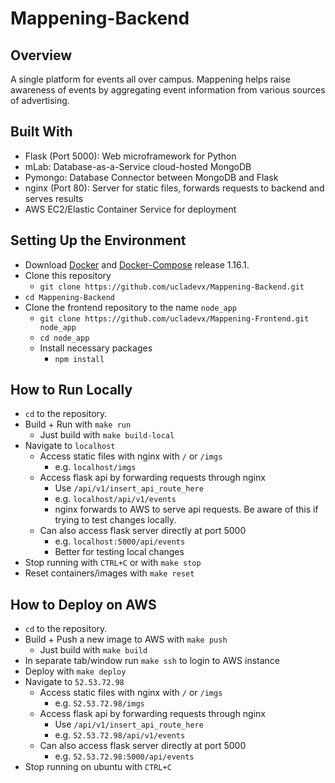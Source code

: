 # Mappening-Backend

## Overview
A single platform for events all over campus. Mappening helps raise awareness of events by aggregating event information from various sources of advertising.

## Built With
* Flask (Port 5000): Web microframework for Python
* mLab: Database-as-a-Service cloud-hosted MongoDB
* Pymongo: Database Connector between MongoDB and Flask
* nginx (Port 80): Server for static files, forwards requests to backend and serves results
* AWS EC2/Elastic Container Service for deployment

## Setting Up the Environment
* Download [Docker](https://www.docker.com) and [Docker-Compose](https://github.com/docker/compose/releases) release 1.16.1.  
* Clone this repository 
  * `git clone https://github.com/ucladevx/Mappening-Backend.git`  
* `cd Mappening-Backend`
* Clone the frontend repository to the name `node_app`
  * `git clone https://github.com/ucladevx/Mappening-Frontend.git node_app`
  * `cd node_app`
  * Install necessary packages
    * `npm install`

## How to Run Locally
* `cd` to the repository.
* Build + Run with `make run`
  * Just build with `make build-local`
* Navigate to `localhost`
  * Access static files with nginx with `/` or `/imgs`
    * e.g. `localhost/imgs`
  * Access flask api by forwarding requests through nginx
    * Use `/api/v1/insert_api_route_here`
    * e.g. `localhost/api/v1/events`
    * nginx forwards to AWS to serve api requests. Be aware of this if trying to test changes locally.
  * Can also access flask server directly at port 5000
    * e.g. `localhost:5000/api/events`
    * Better for testing local changes
* Stop running with `CTRL+C` or with `make stop`
* Reset containers/images with `make reset`

## How to Deploy on AWS
* `cd` to the repository.
* Build + Push a new image to AWS with `make push`
  * Just build with `make build`
* In separate tab/window run `make ssh` to login to AWS instance
* Deploy with `make deploy`
* Navigate to `52.53.72.98`
  * Access static files with nginx with `/` or `/imgs`
    * e.g. `52.53.72.98/imgs`
  * Access flask api by forwarding requests through nginx
    * Use `/api/v1/insert_api_route_here`
    * e.g. `52.53.72.98/api/v1/events`
  * Can also access flask server directly at port 5000
    * e.g. `52.53.72.98:5000/api/events`
* Stop running on ubuntu with `CTRL+C`
